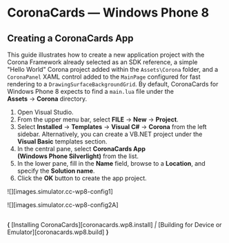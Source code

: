 # CoronaCards — Windows&nbsp;Phone&nbsp;8

## Creating a CoronaCards App

This guide illustrates how to create a new application project with the Corona Framework already selected as an SDK reference, a simple "Hello&nbsp;World" Corona project added within the `Assets\Corona` folder, and a `CoronaPanel` XAML control added to the `MainPage` configured for fast rendering to a `DrawingSurfaceBackgroundGrid`. By&nbsp;default, CoronaCards for Windows&nbsp;Phone&nbsp;8 expects to find a `main.lua` file under the <nobr>__Assets__ &rarr; __Corona__</nobr> directory.

1. Open Visual Studio.
2. From the upper menu bar, select __FILE__ &rarr; __New__ &rarr; __Project__.
3. Select __Installed__ &rarr; __Templates__ &rarr; __Visual&nbsp;C#__ &rarr; __Corona__ from the left sidebar. Alternatively, you can create a VB.NET project under the __Visual&nbsp;Basic__ templates section.
4. In the central pane, select __CoronaCards App (Windows&nbsp;Phone&nbsp;Silverlight)__ from the list.
5. In the lower pane, fill in the __Name__ field, browse to a __Location__, and specify the __Solution&nbsp;name__.
6. Click the __OK__ button to create the app project.

<div style="width:90%;">

![][images.simulator.cc-wp8-config1]

![][images.simulator.cc-wp8-config2A]

</div>


##

<div class="walkthrough-nav">

__&lang;__ [Installing CoronaCards][coronacards.wp8.install] _|_ [Building for Device or Emulator][coronacards.wp8.build] __&rang;__

</div>

